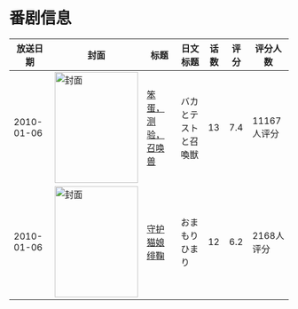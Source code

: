 # 番剧信息

|放送日期|封面|标题|日文标题|话数|评分|评分人数|
|---|---|---|---|---|---|---|
|2010-01-06|<img src="https://lain.bgm.tv/pic/cover/c/db/a1/3326_lwy94.jpg" alt="封面" style="width:150px;height:200px;object-fit:cover;">|[笨蛋，测验，召唤兽](https://bangumi.tv/subject/3326)|バカとテストと召喚獣|13|7.4|11167人评分|
|2010-01-06|<img src="https://lain.bgm.tv/pic/cover/c/86/a1/3449_xy9Sr.jpg" alt="封面" style="width:150px;height:200px;object-fit:cover;">|[守护猫娘绯鞠](https://bangumi.tv/subject/3449)|おまもりひまり|12|6.2|2168人评分|
